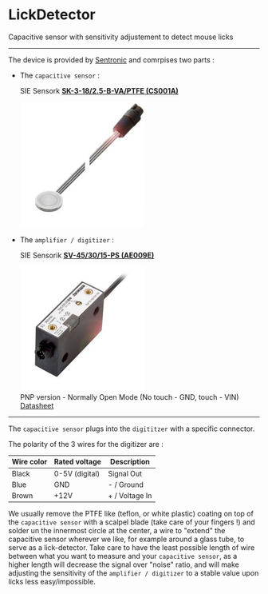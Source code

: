 # LickDetector
Capacitive sensor with sensitivity adjustement to detect mouse licks

_____

The device is provided by [Sentronic](https://www.sentronic.com/) and comrpises two parts :

- The ``capacitive sensor`` : 

	SIE Sensork [ **SK-3-18/2.5-B-VA/PTFE (CS001A)**](https://www.sentronic.com/frontend/scripts/index.php?setMainAreaTemplatePath=mainarea_productdetail.html&productId=23227)

	![image-20211216105430871](README.assets/image-20211216105430871.png)

- The ``amplifier / digitizer`` : 

	SIE Sensorik [ **SV-45/30/15-PS (AE009E)**](https://www.sentronic.com/frontend/scripts/index.php?setMainAreaTemplatePath=mainarea_productdetail.html&productId=23210)
	
	![image-20211216105418805](README.assets/image-20211216105418805.png)  
	PNP version - Normally Open Mode (No touch - GND, touch - VIN)  
	[Datasheet](https://github.com/ShulzLab/LickDetector/blob/main/DP-SV%2045%20all.pdf)

______

The ``capacitive sensor`` plugs into the ``digititzer`` with a specific connector.

The polarity of the 3 wires for the digitizer are :

| Wire color | Rated voltage | Description    |
| ---------- | ------------- | -------------- |
| Black      | 0-5V (digital)| Signal Out     |
| Blue       | GND           | - / Ground     |
| Brown      | +12V          | + / Voltage In |

We usually remove the PTFE like (teflon, or white plastic) coating on top of the ``capacitive sensor`` with a scalpel blade (take care of your fingers !) and solder un the innermost circle at the center, a wire to "extend" the capacitive sensor wherever we like, for example around a glass tube, to serve as a lick-detector. Take care to have the least possible length of wire between what you want to measure and your ``capacitive sensor``, as a higher length will decrease the signal over "noise" ratio, and will make adjusting the sensitivity of the ``amplifier / digitizer`` to a stable value upon licks less easy/impossible.
